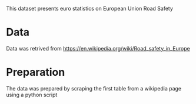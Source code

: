 This dataset presents euro statistics on European Union Road Safety


# Data
Data was retrived from https://en.wikipedia.org/wiki/Road_safety_in_Europe


# Preparation
The data was prepared by scraping the first table from a wikipedia page using a python script
